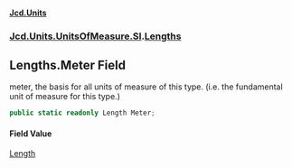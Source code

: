 #### [Jcd.Units](index 'index')
### [Jcd.Units.UnitsOfMeasure.SI](Jcd.Units.UnitsOfMeasure.SI 'Jcd.Units.UnitsOfMeasure.SI').[Lengths](Lengths 'Jcd.Units.UnitsOfMeasure.SI.Lengths')

## Lengths.Meter Field

meter, the basis for all units of measure of this type. (i.e. the fundamental unit of measure for this type.)

```csharp
public static readonly Length Meter;
```

#### Field Value
[Length](Length 'Jcd.Units.UnitTypes.Length')